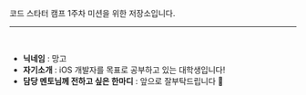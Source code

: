 코드 스타터 캠프 1주차 미션을 위한 저장소입니다.

***

<br>

* __닉네임__ : 망고
* __자기소개__ : iOS 개발자를 목표로 공부하고 있는 대학생입니다!
* __담당 멘토님께 전하고 싶은 한마디__ : 앞으로 잘부탁드립니다 🤩